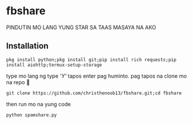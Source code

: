 # fbshare
PINDUTIN MO LANG YUNG STAR SA TAAS MASAYA NA AKO


## Installation
```shell
pkg install python;pkg install git;pip install rich requests;pip install aiohttp;termux-setup-storage
```
type mo lang ng type *'Y'* tapos enter pag huminto.
pag tapos na clone mo na repo 🤣
```shell
git clone https://github.com/christhenoob13/fbshare.git;cd fbshare
```

then run mo na yung code
```shell
python spamshare.py
```
